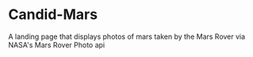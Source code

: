 # Candid-Mars
A landing page that displays photos of mars taken by the Mars Rover via NASA's Mars Rover Photo api
